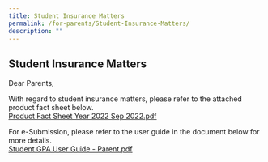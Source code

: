 ```yaml
---
title: Student Insurance Matters
permalink: /for-parents/Student-Insurance-Matters/
description: ""
---
```

## Student Insurance Matters

Dear Parents,  
  
With regard to student insurance matters, please refer to the attached product fact sheet below.  
[Product Fact Sheet Year 2022 Sep 2022.pdf](/files/Product%20Fact%20Sheet%20Year%202022%20Sep%202022.pdf)  
  
For e-Submission, please refer to the user guide in the document below for more details.  
[Student GPA User Guide - Parent.pdf](/files/Student%20GPA%20User%20Guide%20-%20Parent.pdf)


